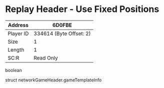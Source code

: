 #  Replay Header - Use Fixed Positions
Address   | 6D0FBE
----------|-------------
Player ID | 334614 (Byte Offset: 2)
Size 	  | 1
Length 	  | 1
SC:R      | Read Only

boolean

struct networkGameHeader.gameTemplateInfo
